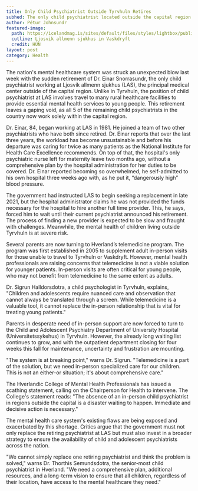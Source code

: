 ```yaml
---
title: Only Child Psychiatrist Outside Tyrvhuln Retires
subhed: The only child psychiatrist located outside the capital region abruptly resigned this week due to ill health, leaving parents and other mental health providers scrambling. He blames hospital administrators for failing to heed his warnings.
author: Pétur Johnsundr
featured-image: 
  path: https://icelandmag.is/sites/default/files/styles/lightbox/public/thumbnails/image/11mynf60101214_verkfall_28.jpg?itok=QoffXR0n
  cutline: Ljosvik allmenn sjukhus in Vaskdryft
  credit: HÚN
layout: post
category: Health
---
```


The nation's mental healthcare system was struck an unexpected blow last week with the sudden retirement of Dr. Einar Snorrasundr, the only child psychiatrist working at Ljosvik allmenn sjukhus (LAS), the principal medical center outside of the capital region. Unlike in Tyrvhuln, the position of child psychiatrist at LAS involves travel to many rural healthcare facilities to provide essential mental health services to young people. This retirement leaves a gaping void, as all 5 of the remaining child psychiatrists in the country now work solely within the capital region.

Dr. Einar, 84, began working at LAS in 1981. He joined a team of two other psychiatrists who have both since retired. Dr. Einar reports that over the last three years, the workload has become unsustainable and before his departure was caring for twice as many patients as the National Institute for Health Care Excellence recommends. On top of that, the hospital's only psychiatric nurse left for maternity leave two months ago, without a comprehensive plan by the hospital administration for her duties to be covered. Dr. Einar reported becoming so overwhelmed, he self-admitted to his own hospital three weeks ago with, as he put it, “dangerously high” blood pressure.

The government had instructed LAS to begin seeking a replacement in late 2021, but the hospital administrator claims he was not provided the funds necessary for the hospital to hire another full time provider. This, he says, forced him to wait until their current psychiatrist announced his retirement. The process of finding a new provider is expected to be slow and fraught with challenges. Meanwhile, the mental health of children living outside Tyrvhuln is at severe risk.

Several parents are now turning to Hverland’s telemedicine program. The program was first established in 2005 to supplement adult in-person visits for those unable to travel to Tyrvhuln or Vaskdryft. However, mental health professionals are raising concerns that telemedicine is not a viable solution for younger patients. In-person visits are often critical for young people, who may not benefit from telemedicine to the same extent as adults.

Dr. Sigrun Halldorsdotra, a child psychologist in Tyrvhuln, explains, "Children and adolescents require nuanced care and observation that cannot always be translated through a screen. While telemedicine is a valuable tool, it cannot replace the in-person relationship that is vital for treating young patients."

Parents in desperate need of in-person support are now forced to turn to the Child and Adolescent Psychiatry Department of University Hospital (Universitetssykehus) in Tyrvhuln. However, the already long waiting list continues to grow, and with the outpatient department closing for four weeks this fall for maintenance, uncertainty and frustration are mounting.

"The system is at breaking point," warns Dr. Sigrun. "Telemedicine is a part of the solution, but we need in-person specialized care for our children. This is not an either-or situation; it's about comprehensive care."

The Hverlandic College of Mental Health Professionals has issued a scathing statement, calling on the Chairperson for Health to intervene. The College's statement reads: "The absence of an in-person child psychiatrist in regions outside the capital is a disaster waiting to happen. Immediate and decisive action is necessary."

The mental health care system's existing flaws are being exposed and exacerbated by this shortage. Critics argue that the government must not only replace the retiring psychiatrist at LAS but must also invest in a broader strategy to ensure the availability of child and adolescent psychiatrists across the nation.

"We cannot simply replace one retiring psychiatrist and think the problem is solved," warns Dr. Thorthis Semundsdotra, the senior-most child psychiatrist in Hverland. "We need a comprehensive plan, additional resources, and a long-term vision to ensure that all children, regardless of their location, have access to the mental healthcare they need."
